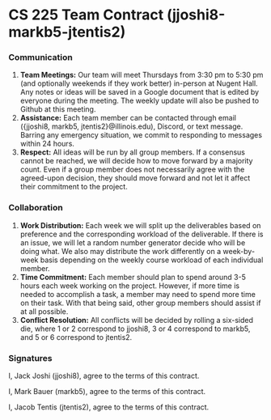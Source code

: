 # CS 225 Team Contract (jjoshi8-markb5-jtentis2)

### Communication

1. **Team Meetings:** Our team will meet Thursdays from 3:30 pm to 5:30 pm (and optionally weekends if they work better) in-person at Nugent Hall. Any notes or ideas will be saved in a Google document that is edited by everyone during the meeting. The weekly update will also be pushed to Github at this meeting.
2. **Assistance:** Each team member can be contacted through email ({jjoshi8, markb5, jtentis2}@illinois.edu), Discord, or text message. Barring any emergency situation, we commit to responding to messages within 24 hours.
3. **Respect:** All ideas will be run by all group members. If a consensus cannot be reached, we will decide how to move forward by a majority count. Even if a group member does not necessarily agree with the agreed-upon decision, they should move forward and not let it affect their commitment to the project. 

### Collaboration

1. **Work Distribution:** Each week we will split up the deliverables based on preference and the corresponding workload of the deliverable. If there is an issue, we will let a random number generator decide who will be doing what. We also may distribute the work differently on a week-by-week basis depending on the weekly course workload of each individual member.
2. **Time Commitment:** Each member should plan to spend around 3-5 hours each week working on the project. However, if more time is needed to accomplish a task, a member may need to spend more time on their task. With that being said, other group members should assist if at all possible.
3. **Conflict Resolution:** All conflicts will be decided by rolling a six-sided die, where 1 or 2 correspond to jjoshi8, 3 or 4 correspond to markb5, and 5 or 6 correspond to jtentis2.

### Signatures
I, Jack Joshi (jjoshi8), agree to the terms of this contract.

I, Mark Bauer (markb5), agree to the terms of this contract.

I, Jacob Tentis (jtentis2), agree to the terms of this contract. 